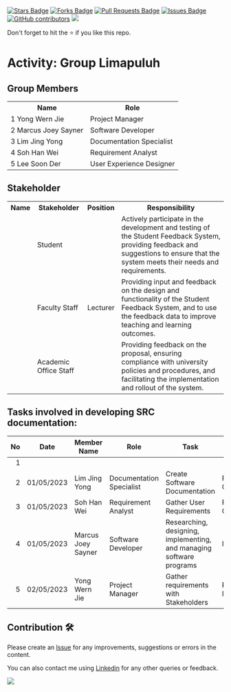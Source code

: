 
<a href="https://github.com/drshahizan/software-engineering/stargazers"><img src="https://img.shields.io/github/stars/drshahizan/software-engineering" alt="Stars Badge"/></a>
<a href="https://github.com/drshahizan/software-engineering/network/members"><img src="https://img.shields.io/github/forks/drshahizan/software-engineering" alt="Forks Badge"/></a>
<a href="https://github.com/drshahizan/software-engineering/pulls"><img src="https://img.shields.io/github/issues-pr/drshahizan/software-engineering" alt="Pull Requests Badge"/></a>
<a href="https://github.com/drshahizan/software-engineering/issues"><img src="https://img.shields.io/github/issues/drshahizan/software-engineering" alt="Issues Badge"/></a>
<a href="https://github.com/drshahizan/software-engineering/graphs/contributors"><img alt="GitHub contributors" src="https://img.shields.io/github/contributors/drshahizan/software-engineering?color=2b9348"></a>
![](https://visitor-badge.glitch.me/badge?page_id=drshahizan/software-engineering)

Don't forget to hit the :star: if you like this repo.

# Activity: Group Limapuluh

## Group Members
<table>
  <tr>
    <th>Name</th>
    <th>Role</th>
  </tr>
  <tr>
    <td>1 Yong Wern Jie</td>
    <td>Project Manager</td>
  </tr>
  <tr>
    <td>2 Marcus Joey Sayner</td>
    <td>Software Developer</td>
  </tr>
  <tr>
    <td>3 Lim Jing Yong</td>
    <td>Documentation Specialist</td>
  </tr>
  <tr>
    <td>4 Soh Han Wei</td>
    <td>Requirement Analyst</td>
  </tr>
  <tr>
    <td>5 Lee Soon Der</td>
    <td>User Experience Designer</td>
  </tr>
</table>

## Stakeholder
<table>
  <tr>
    <th>Name</th>
    <th>Stakeholder</th>
    <th>Position</th>
    <th>Responsibility</th>
  </tr>
  <tr>
    <td></td>
    <td>Student</td>
    <td></td>
    <td>Actively participate in the development and testing of the Student Feedback System, providing feedback and suggestions to ensure that the system meets their needs and requirements.</td>
  </tr>
    <tr>
    <td></td>
    <td>Faculty Staff</td>
    <td>Lecturer</td>
    <td>Providing input and feedback on the design and functionality of the Student Feedback System, and to use the feedback data to improve teaching and learning outcomes.</td>
  </tr>
    <tr>
    <td></td>
    <td>Academic Office Staff</td>
    <td></td>
    <td>Providing feedback on the proposal, ensuring compliance with university policies and procedures, and facilitating the implementation and rollout of the system.</td>
  </tr>
</table>

## Tasks involved in developing SRC documentation:

| No | Date | Member Name | Role	| Task	| Status	| 
| -----:| ----- | ------ | ------ | ------ | ------ |
| 1 |  |  |  |  |  |
| 2 | 01/05/2023 | Lim Jing Yong | Documentation Specialist | Create Software Documentation | Partially Complete | 
| 3 | 01/05/2023 | Soh Han Wei | Requirement Analyst | Gather User Requirements | Partially Complete |
| 4 | 01/05/2023 | Marcus Joey Sayner | Software Developer | Researching, designing, implementing, and managing software programs | Incomplete |
| 5 | 02/05/2023 | Yong Wern Jie | Project Manager |  Gather requirements with Stakeholders | Partially Incomplete |


## Contribution 🛠️
Please create an [Issue](https://github.com/drshahizan/software-engineering/issues) for any improvements, suggestions or errors in the content.

You can also contact me using [Linkedin](https://www.linkedin.com/in/drshahizan/) for any other queries or feedback.

![](https://visitor-badge.glitch.me/badge?page_id=drshahizan)


